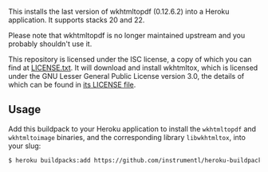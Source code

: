 This installs the last version of wkhtmltopdf (0.12.6.2) into a Heroku application. It supports stacks 20 and 22.

Please note that wkhtmltopdf is no longer maintained upstream and you probably shouldn't use it.

This repository is licensed under the ISC license, a copy of which you can find at [LICENSE.txt](LICENSE.txt). It will
download and install wkhtmltox, which is licensed under the GNU Lesser General Public License version 3.0, the details
of which can be found in [its LICENSE file](https://github.com/wkhtmltopdf/wkhtmltopdf/blob/master/LICENSE).

## Usage

Add this buildpack to your Heroku application to install the `wkhtmltopdf` and `wkhtmltoimage` binaries, and the corresponding library `libwkhtmltox`, into your slug:

```bash
$ heroku buildpacks:add https://github.com/instrumentl/heroku-buildpack-wkhtmltopdf.git
```
